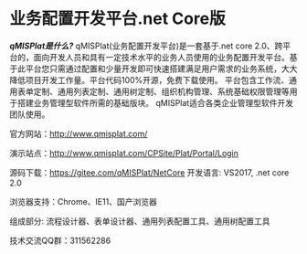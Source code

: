 # 业务配置开发平台.net Core版

 **_qMISPlat是什么?_** 
qMISPlat(业务配置开发平台)是一套基于.net core 2.0、跨平台的，面向开发人员和具有一定技术水平的业务人员使用的业务配置开发平台。基于此平台您只需通过配置和少量开发即可快速搭建满足用户需求的业务系统，大大降低项目开发工作量。平台代码100%开源，免费下载使用。
平台包含工作流、通用表单定制、通用列表定制、通用树定制、组织机构管理、系统基础权限管理等用于搭建业务管理型软件所需的基础版块。
qMISPlat适合各类企业管理型软件开发团队使用。


官方网站：http://www.qmisplat.com/

演示站点：http://www.qmisplat.com/CPSite/Plat/Portal/Login

源码下载：https://gitee.com/qMISPlat/NetCore
开发语言: VS2017, .net core 2.0 

浏览器支持：Chrome、IE11、国产浏览器

组成部分: 流程设计器、表单设计器、通用列表配置工具、通用树配置工具

技术交流QQ群：311562286
